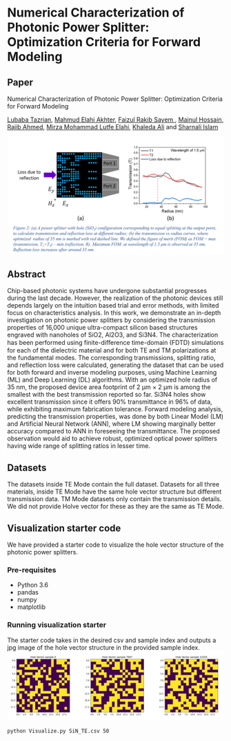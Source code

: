 # Numerical Characterization of Photonic Power Splitter: Optimization Criteria for Forward Modeling

## Paper

Numerical Characterization of Photonic Power Splitter: Optimization Criteria for Forward Modeling

[Lubaba Tazrian][Lubaba Tazrian], [Mahmud Elahi Akhter][Mahmud Elahi Akhter], [Faizul Rakib Sayem
][Faizul Rakib Sayem], [Mainul Hossain][Mainul Hossain], [Rajib Ahmed][Rajib Ahmed], [Mirza Mohammad Lutfe Elahi][Mirza Mohammad Lutfe Elahi], [Khaleda Ali][Khaleda Ali] and [Sharnali Islam][Sharnali Islam]

![](./HV_with_TE_TM.png)
## Abstract
Chip-based photonic systems have undergone substantial progresses during the last decade. However, the realization of the photonic devices still depends largely on the intuition based trial and error methods, with limited focus on characteristics analysis. In this work, we demonstrate an in-depth investigation on photonic power splitters by considering the transmission properties of 16,000 unique ultra-compact silicon based structures engraved with nanoholes of SiO2, Al2O3, and Si3N4. The characterization has been performed using finite-diﬀerence time-domain (FDTD) simulations for each of the dielectric material and for both TE and TM polarizations at the fundamental modes. The corresponding transmissions, splitting ratio, and reflection loss were calculated, generating the dataset that can be used for both forward and inverse modeling purposes, using Machine Learning (ML) and Deep Learning (DL) algorithms. With an optimized hole radius of 35 nm, the proposed device area footprint of 2 μm × 2 μm is among the smallest with the best transmission reported so far. Si3N4 holes show excellent transmission since it offers 90%  transmittance in 96% of data, while exhibiting maximum fabrication tolerance. Forward modeling analysis, predicting the transmission properties, was done by both Linear Model (LM) and Artificial Neural Network (ANN), where LM showing marginally better accuracy compared to ANN in foreseeing the transmittance. The proposed observation would aid to achieve robust, optimized optical power splitters having wide range of splitting ratios in lesser time.

## Datasets
The datasets inside TE Mode contain the full dataset. Datasets for all three materials, inside TE Mode have the same hole vector structure but different transmission data. TM Mode datasets only contain the transmission details. We did not provide Holve vector for these as they are the same as TE Mode.   

## Visualization starter code
We have provided a starter code to visualize the hole vector structure of the photonic power splitters. 

### Pre-requisites
* Python 3.6
* pandas
* numpy
* matplotlib

### Running visualization starter
The starter code takes in the desired csv and sample index and outputs a jpg image of the hole vector structure in the provided sample index.    
![](./Hole_vector_examples.png) 
```bash
python Visualize.py SiN_TE.csv 50
```


[Lubaba Tazrian]: [https://github.com/LTRahman]
[Mahmud Elahi Akhter]: [https://github.com/mandelbrot-walker]
[Faizul Rakib Sayem]: [https://www.researchgate.net/profile/Faizul-Sayem]
[Mainul Hossain]: [https://scholar.google.com/citations?user=RLP3qZsAAAAJ&hl=en]
[Rajib Ahmed]: [https://scholar.google.com/citations?user=SmEoIXsAAAAJ&hl=es]
[Mirza Mohammad Lutfe Elahi]: [https://ece.northsouth.edu/~lutfe.elahi/]
[Khaleda Ali]: [https://scholar.google.com/citations?user=zDtDMMcAAAAJ&hl=en]
[Sharnali Islam]: [https://scholar.google.com/citations?user=_FoUlhAAAAAJ&hl=en]
